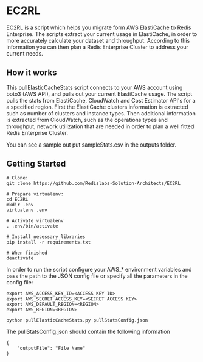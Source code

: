 EC2RL
=====

EC2RL is a script which helps you migrate form AWS ElastiCache to Redis Enterprise.
The scripts extract your current usage in ElastiCache, in order to more accurately calculate your dataset and throughput.
According to this information you can then plan a Redis Enterprise Cluster to address your current needs.

## How it works
This pullElasticCacheStats script connects to your AWS account using boto3 (AWS API), and pulls out your current ElastiCache usage.
The script pulls the stats from ElastiCache, CloudWatch and Cost Estimator API's for a a specified region.
First the ElastiCache clusters information is extracted such as number of clusters and instance types.
Then additional information is extracted from CloudWatch, such as the operations types and throughput, network utilization that are needed in order to plan a well fitted Redis Enterprise Cluster.

You can see a sample out put sampleStats.csv in the outputs folder.

## Getting Started

```
# Clone:
git clone https://github.com/Redislabs-Solution-Architects/EC2RL

# Prepare virtualenv:
cd EC2RL
mkdir .env
virtualenv .env

# Activate virtualenv
. .env/bin/activate

# Install necessary libraries
pip install -r requirements.txt

# When finished
deactivate
```

In order to run the script configure your AWS_* environment variables and
pass the path to the JSON config file or specify all the parameters in the config file:

```
export AWS_ACCESS_KEY_ID=<ACCESS KEY ID>
export AWS_SECRET_ACCESS_KEY=<SECRET ACCESS KEY>
export AWS_DEFAULT_REGION=<REGION>
export AWS_REGION=<REGION>

python pullElasticCacheStats.py pullStatsConfig.json
```

The pullStatsConfig.json should contain the following information
```
{
    "outputFile": "File Name"
}
```

